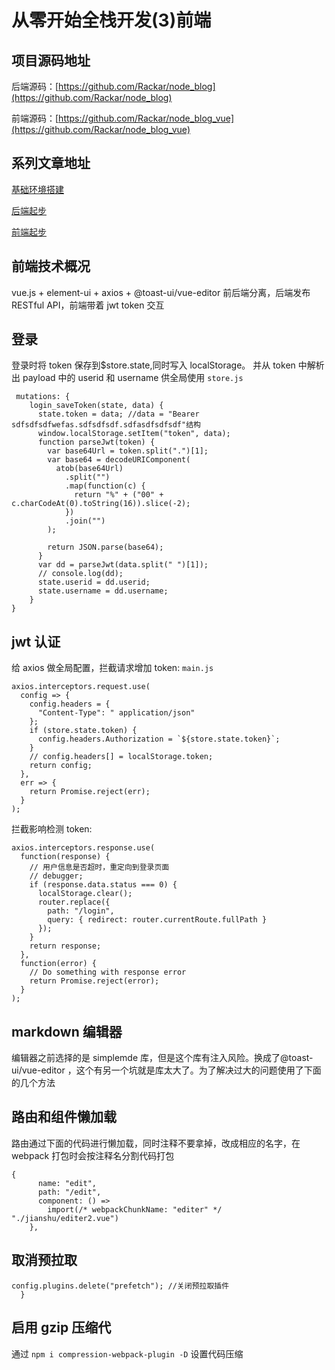 # 从零开始全栈开发(3)前端

## 项目源码地址

后端源码：[https://github.com/Rackar/node_blog](https://github.com/Rackar/node_blog)

前端源码：[https://github.com/Rackar/node_blog_vue](https://github.com/Rackar/node_blog_vue)

## 系列文章地址

[基础环境搭建](./nodeStart1)

[后端起步](./nodeStart2)

[前端起步](./nodeStart3)

## 前端技术概况

vue.js + element-ui + axios + @toast-ui/vue-editor
前后端分离，后端发布 RESTful API，前端带着 jwt token 交互

## 登录

登录时将 token 保存到\$store.state,同时写入 localStorage。
并从 token 中解析出 payload 中的 userid 和 username 供全局使用
`store.js`

```
 mutations: {
    login_saveToken(state, data) {
      state.token = data; //data = "Bearer sdfsdfsdfwefas.sdfsdfsdf.sdfasdfsdfsdf"结构
      window.localStorage.setItem("token", data);
      function parseJwt(token) {
        var base64Url = token.split(".")[1];
        var base64 = decodeURIComponent(
          atob(base64Url)
            .split("")
            .map(function(c) {
              return "%" + ("00" + c.charCodeAt(0).toString(16)).slice(-2);
            })
            .join("")
        );

        return JSON.parse(base64);
      }
      var dd = parseJwt(data.split(" ")[1]);
      // console.log(dd);
      state.userid = dd.userid;
      state.username = dd.username;
    }
}
```

## jwt 认证

给 axios 做全局配置，拦截请求增加 token:
`main.js`

```
axios.interceptors.request.use(
  config => {
    config.headers = {
      "Content-Type": " application/json"
    };
    if (store.state.token) {
      config.headers.Authorization = `${store.state.token}`;
    }
    // config.headers[] = localStorage.token;
    return config;
  },
  err => {
    return Promise.reject(err);
  }
);
```

拦截影响检测 token:

```
axios.interceptors.response.use(
  function(response) {
    // 用户信息是否超时，重定向到登录页面
    // debugger;
    if (response.data.status === 0) {
      localStorage.clear();
      router.replace({
        path: "/login",
        query: { redirect: router.currentRoute.fullPath }
      });
    }
    return response;
  },
  function(error) {
    // Do something with response error
    return Promise.reject(error);
  }
);
```

## markdown 编辑器

编辑器之前选择的是 simplemde 库，但是这个库有注入风险。换成了@toast-ui/vue-editor ，这个有另一个坑就是库太大了。为了解决过大的问题使用了下面的几个方法

## 路由和组件懒加载

路由通过下面的代码进行懒加载，同时注释不要拿掉，改成相应的名字，在 webpack 打包时会按注释名分割代码打包

```
{
      name: "edit",
      path: "/edit",
      component: () =>
        import(/* webpackChunkName: "editer" */ "./jianshu/editer2.vue")
    },
```

## 取消预拉取

```chainWebpack: config => {
config.plugins.delete("prefetch"); //关闭预拉取插件
  }
```

## 启用 gzip 压缩代

通过 `npm i compression-webpack-plugin -D` 设置代码压缩
